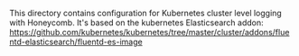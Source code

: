 This directory contains configuration for Kubernetes cluster level logging with
Honeycomb. It's based on the kubernetes Elasticsearch addon:
https://github.com/kubernetes/kubernetes/tree/master/cluster/addons/fluentd-elasticsearch/fluentd-es-image
